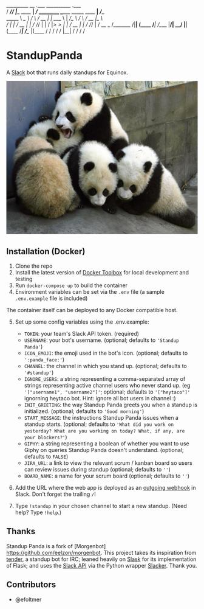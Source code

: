   _________ __                     .___             __________                    .___       
 /   _____//  |______    ____    __| _/_ ________   \______   \_____    ____    __| _/____   
 \_____  \\   __\__  \  /    \  / __ |  |  \____ \   |     ___/\__  \  /    \  / __ |\__  \  
 /        \|  |  / __ \|   |  \/ /_/ |  |  /  |_> >  |    |     / __ \|   |  \/ /_/ | / __ \_
/_______  /|__| (____  /___|  /\____ |____/|   __/   |____|    (____  /___|  /\____ |(____  /
        \/           \/     \/      \/     |__|                     \/     \/      \/     \/ 

# StandupPanda

A [Slack](https://slack.com/) bot that runs daily standups for Equinox.

![screenshot](screenshot.png)

## Installation (Docker)

1. Clone the repo
2. Install the latest version of [Docker Toolbox](https://www.docker.com/toolbox) for local development and testing
3. Run `docker-compose up` to build the container
4. Environment variables can be set via the `.env` file (a sample `.env.example` file is included)

The container itself can be deployed to any Docker compatible host.

5. Set up some config variables using the .env.example:
   - `TOKEN`: your team's Slack API token. (required)
   - `USERNAME`: your bot's username. (optional; defaults to `'Standup Panda'`)
   - `ICON_EMOJI`: the emoji used in the bot's icon. (optional; defaults to `':panda_face:'`)
   - `CHANNEL`: the channel in which you stand up. (optional; defaults to `'#standup'`)
   - `IGNORE_USERS`: a string representing a comma-separated array of strings representing active channel users who never stand up. (eg `'["username1", "username2"]'`; optional; defaults to `'["heytaco"]'` ignorning heytaco bot. Hint: ignore all bot users in channel :)
   - `INIT_GREETING`: the way Standup Panda greets you when a standup is initialized. (optional; defaults to `'Good morning'`)
   - `START_MESSAGE`: the instructions Standup Panda issues when a standup starts. (optional; defaults to `'What did you work on yesterday? What are you working on today? What, if any, are your blockers?'`)
   - `GIPHY`: a string representing a boolean of whether you want to use Giphy on queries Standup Panda doesn't understand. (optional; defaults to `FALSE`)
   - `JIRA_URL`: a link to view the relevant scrum / kanban board so users can review issues during standup (optional; defaults to `''`)
   - `BOARD_NAME`: a name for your scrum board (optional; defaults to `''`)

6. Add the URL where the web app is deployed as an [outgoing webhook](https://my.slack.com/services/new/outgoing-webhook) in Slack. Don't forget the trailing `/`!
7. Type `!standup` in your chosen channel to start a new standup. (Need help? Type `!help`.)

## Thanks
Standup Panda is a fork of [Morgenbot] https://github.com/eelzon/morgenbot. This project takes its inspiration from [tender](https://github.com/markpasc/tender), a standup bot for IRC; leaned heavily on [Slask](https://github.com/llimllib/slask) for its implementation of Flask; and uses the [Slack API](https://api.slack.com/) via the Python wrapper [Slacker](https://github.com/os/slacker). Thank you.

## Contributors
* @efoltmer
